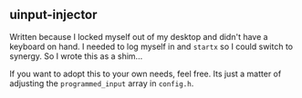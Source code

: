## uinput-injector

Written because I locked myself out of my desktop and didn't have
a keyboard on hand. I needed to log myself in and `startx` so I could
switch to synergy. So I wrote this as a shim...

If you want to adopt this to your own needs, feel free. Its just
a matter of adjusting the `programmed_input` array in `config.h`.
